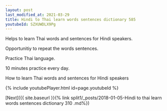```yaml
---
layout: post
last_modified_at: 2021-03-29
title: Hindi to Thai learn words sentences dictionary 585 
youtubeId: SZXUWDLX9Pg
---
```

 
 
Helps to learn Thai words and sentences for Hindi speakers.

Opportunitiy to repeat the words sentences. 

Practice Thai language. 
 
10 minutes practice every day. 
 
How to learn Thai words and sentences for Hindi speakers 
 
{% include youtubePlayer.html id=page.youtubeId %}
 
 
[Next]({{ site.baseurl }}{% link  split1/_posts/2018-01-05-Hindi to thai learn words sentences dictionary 310 .md%})
 

